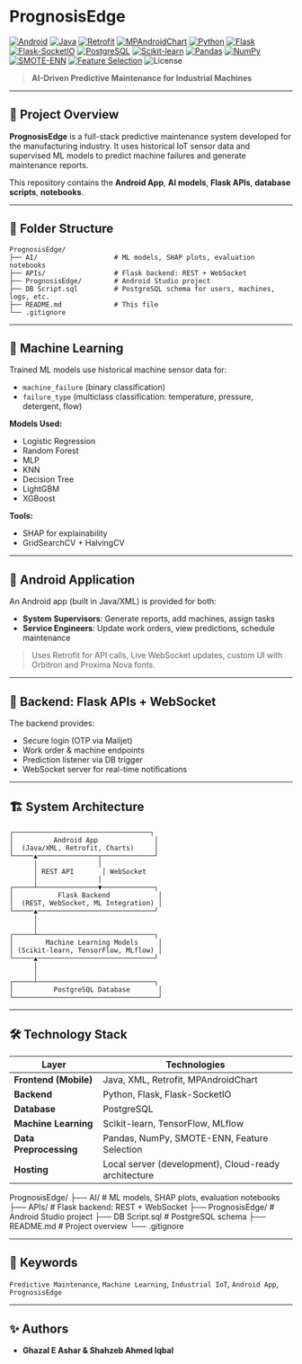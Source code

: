 # PrognosisEdge

[![Android](https://img.shields.io/badge/Android-3DDC84?style=for-the-badge&logo=android&logoColor=white)](https://developer.android.com/)
[![Java](https://img.shields.io/badge/Java-ED8B00?style=for-the-badge&logo=openjdk&logoColor=white)](https://www.java.com/)
[![Retrofit](https://img.shields.io/badge/Retrofit-0052CC?style=for-the-badge&logo=square&logoColor=white)](https://square.github.io/retrofit/)
[![MPAndroidChart](https://img.shields.io/badge/MPAndroidChart-4285F4?style=for-the-badge&logo=android&logoColor=white)](https://github.com/PhilJay/MPAndroidChart)
[![Python](https://img.shields.io/badge/Python-3776AB?style=for-the-badge&logo=python&logoColor=white)](https://www.python.org/)
[![Flask](https://img.shields.io/badge/Flask-000000?style=for-the-badge&logo=flask&logoColor=white)](https://flask.palletsprojects.com/)
[![Flask-SocketIO](https://img.shields.io/badge/Flask--SocketIO-4B8BBE?style=for-the-badge&logo=python&logoColor=white)](https://flask-socketio.readthedocs.io/)
[![PostgreSQL](https://img.shields.io/badge/PostgreSQL-316192?style=for-the-badge&logo=postgresql&logoColor=white)](https://www.postgresql.org/)
[![Scikit-learn](https://img.shields.io/badge/Scikit--learn-F7931E?style=for-the-badge&logo=scikit-learn&logoColor=white)](https://scikit-learn.org/stable/)
[![Pandas](https://img.shields.io/badge/Pandas-150458?style=for-the-badge&logo=pandas&logoColor=white)](https://pandas.pydata.org/)
[![NumPy](https://img.shields.io/badge/NumPy-013243?style=for-the-badge&logo=numpy&logoColor=white)](https://numpy.org/)
[![SMOTE-ENN](https://img.shields.io/badge/SMOTE--ENN-FF69B4?style=for-the-badge&logo=scikit-learn&logoColor=white)](https://imbalanced-learn.org/stable/references/generated/imblearn.combine.SMOTEENN.html)
[![Feature Selection](https://img.shields.io/badge/Feature%20Selection-00A86B?style=for-the-badge&logo=python&logoColor=white)](#)
![License](https://img.shields.io/badge/license-Private-red)

> **AI-Driven Predictive Maintenance for Industrial Machines**

---

## 📌 Project Overview

**PrognosisEdge** is a full-stack predictive maintenance system developed for the manufacturing industry. It uses historical IoT sensor data and supervised ML models to predict machine failures and generate maintenance reports.

This repository contains the **Android App**, **AI models**, **Flask APIs**, **database scripts**, **notebooks**.

---

## 📂 Folder Structure
```
PrognosisEdge/
├── AI/                   # ML models, SHAP plots, evaluation notebooks
├── APIs/                 # Flask backend: REST + WebSocket
├── PrognosisEdge/        # Android Studio project
├── DB Script.sql         # PostgreSQL schema for users, machines, logs, etc.
├── README.md             # This file
└── .gitignore
```

---

## 🧠 Machine Learning

Trained ML models use historical machine sensor data for:

- `machine_failure` (binary classification)
- `failure_type` (multiclass classification: temperature, pressure, detergent, flow)

**Models Used:**

- Logistic Regression  
- Random Forest  
- MLP
- KNN
- Decision Tree
- LightGBM  
- XGBoost

**Tools:**

- SHAP for explainability  
- GridSearchCV + HalvingCV  
---

## 📱 Android Application

An Android app (built in Java/XML) is provided for both:

- **System Supervisors**: Generate reports, add machines, assign tasks  
- **Service Engineers**: Update work orders, view predictions, schedule maintenance

> Uses Retrofit for API calls, Live WebSocket updates, custom UI with Orbitron and Proxima Nova fonts.

---

## 🔌 Backend: Flask APIs + WebSocket

The backend provides:

- Secure login (OTP via Mailjet)  
- Work order & machine endpoints  
- Prediction listener via DB trigger  
- WebSocket server for real-time notifications

---

## 🏗️ System Architecture
```plaintext
┌──────────────────────────────────┐
│          Android App              │
│  (Java/XML, Retrofit, Charts)     │
└─────▲───────────────┬─────────────┘
      │               │
      │ REST API       │ WebSocket
      │               │
┌─────┴───────────────▼─────────────┐
│           Flask Backend            │
│  (REST, WebSocket, ML Integration) │
└─────▲─────────────────────────────┘
      │
      │
┌─────┴─────────────────────────────┐
│        Machine Learning Models     │
│ (Scikit-learn, TensorFlow, MLflow) │
└─────▲─────────────────────────────┘
      │
      │
┌─────┴─────────────────────────────┐
│          PostgreSQL Database       │
└────────────────────────────────────┘

```
---

## 🛠️ Technology Stack

| Layer                 | Technologies |
|-----------------------|--------------|
| **Frontend (Mobile)** | Java, XML, Retrofit, MPAndroidChart |
| **Backend**           | Python, Flask, Flask-SocketIO |
| **Database**          | PostgreSQL |
| **Machine Learning**  | Scikit-learn, TensorFlow, MLflow |
| **Data Preprocessing**| Pandas, NumPy, SMOTE-ENN, Feature Selection |
| **Hosting**           | Local server (development), Cloud-ready architecture |


PrognosisEdge/
├── AI/                  # ML models, SHAP plots, evaluation notebooks
├── APIs/                 # Flask backend: REST + WebSocket
├── PrognosisEdge/        # Android Studio project
├── DB Script.sql         # PostgreSQL schema
├── README.md             # Project overview
└── .gitignore

---

## 🔑 Keywords
`Predictive Maintenance`, `Machine Learning`, `Industrial IoT`, `Android App`, `PrognosisEdge`

---

## ✨ Authors
- **Ghazal E Ashar & Shahzeb Ahmed Iqbal**

